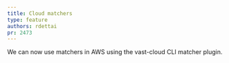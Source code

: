 ```yaml
---
title: Cloud matchers
type: feature
authors: rdettai
pr: 2473
---
```


We can now use matchers in AWS using the vast-cloud CLI matcher plugin.
